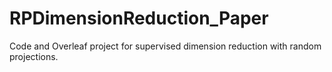 # RPDimensionReduction_Paper
Code and Overleaf project for supervised dimension reduction with random projections.
